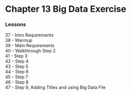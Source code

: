 # Chapter 13 Big Data Exercise 

### Lessons
37 - Intro Requirements<br>
38 - Warmup<br>
39 - Main Requirements<br>
40 - Walkthrough Step 2<br>
41 - Step 3<br>
42 - Step 4<br>
43 - Step 5<br>
44 - Step 6<br>
45 - Step 7<br>
46 - Step 8<br>
47 - Step 9, Adding Titles and using Big Data File<br>
